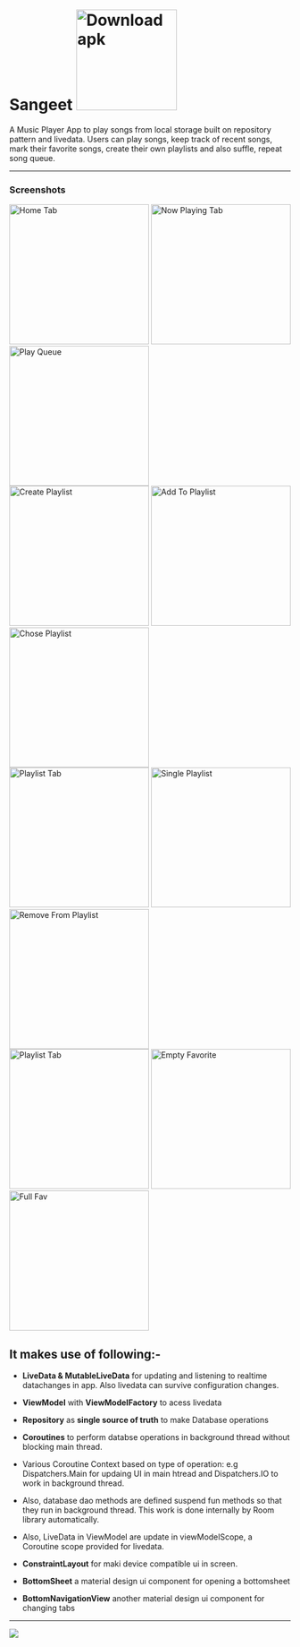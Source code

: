 # Sangeet <a href="https://apt.izzysoft.de/fdroid/repo/com.projects.musicplayer_1.apk" target="blank"> <img src="https://gitlab.com/IzzyOnDroid/repo/-/raw/master/assets/IzzyOnDroid.png" width="180"  title="Download apk"> </a>
A Music Player App to play songs from local storage built on repository pattern and livedata. Users can play songs, keep track of recent songs, mark their favorite songs, create their own playlists and also suffle, repeat song queue.

***

<h3>Screenshots</h3>

<div class="row">
      <img src="/screenshots/4.jpeg" width="250" title="Home Tab">
      <img src="/screenshots/7.jpeg" width="250" title="Now Playing Tab">     
      <img src="/screenshots/8.jpeg" width="250" title="Play Queue">
</div>


<div class="row">
      <img src="/screenshots/10.jpeg" width="250" title="Create Playlist">
      <img src="/screenshots/5.jpeg" width="250" title="Add To Playlist">     
      <img src="/screenshots/6.jpeg" width="250" title="Chose Playlist">
</div>


<div class="row">
      <img src="/screenshots/11.jpeg" width="250" title="Playlist Tab">
      <img src="/screenshots/14.jpeg" width="250" title="Single Playlist">     
      <img src="/screenshots/15.jpeg" width="250" title="Remove From Playlist">
</div>


<div class="row">
      <img src="/screenshots/11.jpeg" width="250" title="Playlist Tab">
      <img src="/screenshots/12.jpeg" width="250" title="Empty Favorite">     
      <img src="/screenshots/13.jpeg" width="250" title="Full Fav">
</div>

## It makes use of following:-
- **LiveData & MutableLiveData** for updating and listening to realtime datachanges in app. Also livedata can survive configuration changes.
- **ViewModel** with **ViewModelFactory** to acess livedata
- **Repository** as **single source of truth** to make Database operations
- **Coroutines** to perform databse operations in background thread without blocking main thread.
- Various Coroutine Context based on type of operation: e.g Dispatchers.Main for updaing UI in main htread and Dispatchers.IO to work in background thread.
- Also, database dao methods are defined suspend fun methods so that they run in background thread. This work is done internally by Room library automatically.
- Also, LiveData in ViewModel are update in viewModelScope, a Coroutine scope provided for livedata.

- **ConstraintLayout** for maki device compatible ui in screen.
- **BottomSheet** a material design ui component for opening a bottomsheet
- **BottomNavigationView** another material design ui component for changing tabs

***
<p> <img src="https://developer.android.com/codelabs/android-training-livedata-viewmodel/img/fd28069527c8d615.png"> </p>
